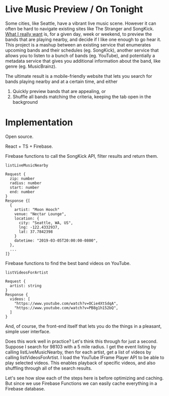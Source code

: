 Live Music Preview / On Tonight
===

Some cities, like Seattle, have a vibrant live music scene. However it can often
be hard to navigate existing sites like The Stranger and SongKick. [What I really
want](https://twitter.com/borismus/status/1065412031463927810) is, for a given
day, week or weekend, to preview the bands that are playing nearby, and decide
if I like one enough to go hear it. This project is a mashup between an existing
service that enumerates upcoming bands and their schedules (eg. SongKick),
another service that allows you to listen to a bunch of bands (eg. YouTube), and
potentially a metadata service that gives you additional information about the
band, like genre (eg. MusicBrainz).

The ultimate result is a mobile-friendly website that lets you search for bands
playing nearby and at a certain time, and either 

1. Quickly preview bands that are appealing, or
2. Shuffle all bands matching the criteria, keeping the tab open in the
   background


# Implementation

Open source.

React + TS + Firebase.

Firebase functions to call the SongKick API, filter results and return them.

    listLiveMusicNearby

    Request {
      zip: number
      radius: number
      start: number
      end: number
    }
    Response {[
      {
        artist: "Moon Hooch"
        venue: "Nectar Lounge",
        location: {
          city: "Seattle, WA, US",
          lng: -122.4332937,
          lat: 37.7842398
        }
        datetime: "2019-03-05T20:00:00-0800",
      },
      ...
    ]}

Firebase functions to find the best band videos on YouTube.

    listVideosForArtist

    Request {
      artist: string
    }
    Response {
      videos: [
        "https://www.youtube.com/watch?v=OCie4XtSdqA",
        "https://www.youtube.com/watch?v=PB8g1h152bQ",
      ]
    }

And, of course, the front-end itself that lets you do the things in a pleasant,
simple user interface.

Does this work well in practice? Let's think this through for just a second.
Suppose I search for 98103 with a 5 mile radius. I get the event listing by
calling listLiveMusicNearby, then for each artist, get a list of videos by
calling listVideosForArtist. I load the YouTube IFrame Player API to be able to
play selected videos. This enables playback of specific videos, and also
shuffling through all of the search results.

Let's see how slow each of the steps here is before optimizing and caching. But
since we use Firebase Functions we can easily cache everything in a Firebase
database.
